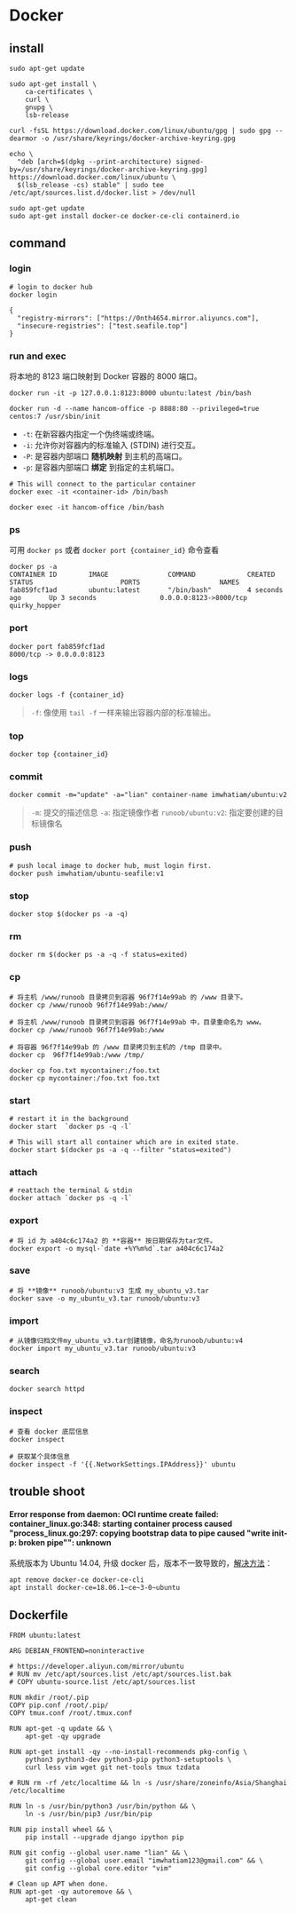 # Docker

## install

```
sudo apt-get update

sudo apt-get install \
    ca-certificates \
    curl \
    gnupg \
    lsb-release

curl -fsSL https://download.docker.com/linux/ubuntu/gpg | sudo gpg --dearmor -o /usr/share/keyrings/docker-archive-keyring.gpg

echo \
  "deb [arch=$(dpkg --print-architecture) signed-by=/usr/share/keyrings/docker-archive-keyring.gpg] https://download.docker.com/linux/ubuntu \
  $(lsb_release -cs) stable" | sudo tee /etc/apt/sources.list.d/docker.list > /dev/null

sudo apt-get update
sudo apt-get install docker-ce docker-ce-cli containerd.io

```

## command

### login

```
# login to docker hub
docker login

```

```
{
  "registry-mirrors": ["https://0nth4654.mirror.aliyuncs.com"],
  "insecure-registries": ["test.seafile.top"]
}
```

### run and exec

将本地的 8123 端口映射到 Docker 容器的 8000 端口。

```
docker run -it -p 127.0.0.1:8123:8000 ubuntu:latest /bin/bash

docker run -d --name hancom-office -p 8888:80 --privileged=true centos:7 /usr/sbin/init

```

* `-t`: 在新容器内指定一个伪终端或终端。
* `-i`: 允许你对容器内的标准输入 (STDIN) 进行交互。
* `-P`: 是容器内部端口 **随机映射** 到主机的高端口。
* `-p`: 是容器内部端口 **绑定** 到指定的主机端口。


```
# This will connect to the particular container
docker exec -it <container-id> /bin/bash

docker exec -it hancom-office /bin/bash

```

### ps

可用 `docker ps` 或者 `docker port {container_id}` 命令查看

```
docker ps -a
CONTAINER ID        IMAGE               COMMAND             CREATED             STATUS                      PORTS                    NAMES
fab859fcf1ad        ubuntu:latest       "/bin/bash"         4 seconds ago       Up 3 seconds                0.0.0.0:8123->8000/tcp   quirky_hopper

```

### port

```
docker port fab859fcf1ad
8000/tcp -> 0.0.0.0:8123

```

### logs

```
docker logs -f {container_id}

```

> `-f`: 像使用 `tail -f` 一样来输出容器内部的标准输出。

### top

```
docker top {container_id}

```

### commit

```
docker commit -m="update" -a="lian" container-name imwhatiam/ubuntu:v2

```

> `-m`: 提交的描述信息
> `-a`: 指定镜像作者
> `runoob/ubuntu:v2`: 指定要创建的目标镜像名

### push

```
# push local image to docker hub, must login first.
docker push imwhatiam/ubuntu-seafile:v1

```

### stop

```
docker stop $(docker ps -a -q)

```

### rm

```
docker rm $(docker ps -a -q -f status=exited)

```

### cp

```
# 将主机 /www/runoob 目录拷贝到容器 96f7f14e99ab 的 /www 目录下。
docker cp /www/runoob 96f7f14e99ab:/www/

# 将主机 /www/runoob 目录拷贝到容器 96f7f14e99ab 中，目录重命名为 www。
docker cp /www/runoob 96f7f14e99ab:/www

# 将容器 96f7f14e99ab 的 /www 目录拷贝到主机的 /tmp 目录中。
docker cp  96f7f14e99ab:/www /tmp/

```

```
docker cp foo.txt mycontainer:/foo.txt
docker cp mycontainer:/foo.txt foo.txt

```

### start

```
# restart it in the background
docker start  `docker ps -q -l`

# This will start all container which are in exited state.
docker start $(docker ps -a -q --filter "status=exited")

```

### attach

```
# reattach the terminal & stdin
docker attach `docker ps -q -l`

```

### export

```
# 将 id 为 a404c6c174a2 的 **容器** 按日期保存为tar文件。
docker export -o mysql-`date +%Y%m%d`.tar a404c6c174a2

```

### save

```
# 将 **镜像** runoob/ubuntu:v3 生成 my_ubuntu_v3.tar
docker save -o my_ubuntu_v3.tar runoob/ubuntu:v3

```

### import

```
# 从镜像归档文件my_ubuntu_v3.tar创建镜像，命名为runoob/ubuntu:v4
docker import my_ubuntu_v3.tar runoob/ubuntu:v3

```

### search

```
docker search httpd

```

### inspect

```
# 查看 docker 底层信息
docker inspect

# 获取某个具体信息
docker inspect -f '{{.NetworkSettings.IPAddress}}' ubuntu

```

## trouble shoot

#### Error response from daemon: OCI runtime create failed: container_linux.go:348: starting container process caused "process_linux.go:297: copying bootstrap data to pipe caused "write init-p: broken pipe"": unknown

系统版本为 Ubuntu 14.04, 升级 docker 后，版本不一致导致的，[解决方法](https://meta.discourse.org/t/docker-copying-bootstrap-data-to-pipe-caused-write-init-p-broken-pipe/108947/32)：

```
apt remove docker-ce docker-ce-cli
apt install docker-ce=18.06.1~ce~3-0~ubuntu

```

## Dockerfile

```
FROM ubuntu:latest

ARG DEBIAN_FRONTEND=noninteractive

# https://developer.aliyun.com/mirror/ubuntu
# RUN mv /etc/apt/sources.list /etc/apt/sources.list.bak
# COPY ubuntu-source.list /etc/apt/sources.list

RUN mkdir /root/.pip
COPY pip.conf /root/.pip/
COPY tmux.conf /root/.tmux.conf

RUN apt-get -q update && \
    apt-get -qy upgrade

RUN apt-get install -qy --no-install-recommends pkg-config \
    python3 python3-dev python3-pip python3-setuptools \
    curl less vim wget git net-tools tmux tzdata

# RUN rm -rf /etc/localtime && ln -s /usr/share/zoneinfo/Asia/Shanghai /etc/localtime

RUN ln -s /usr/bin/python3 /usr/bin/python && \
    ln -s /usr/bin/pip3 /usr/bin/pip

RUN pip install wheel && \
    pip install --upgrade django ipython pip

RUN git config --global user.name "lian" && \
    git config --global user.email "imwhatiam123@gmail.com" && \
    git config --global core.editor "vim"

# Clean up APT when done.
RUN apt-get -qy autoremove && \
    apt-get clean

```


